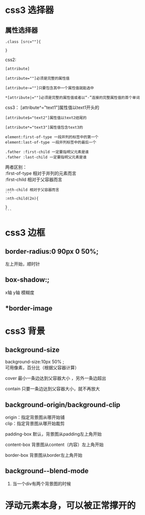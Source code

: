 # css3 选择器
## 属性选择器
```
.class [src=""]{  

}
```  

css2:  

    [attribute]  

    [attribute=""]必须是完整的属性值  

    [attribute~=""]只要包含其中一个属性值就能选中  

    *[attribute|=""]必须是完整的属性值或者以“-”连接的完整属性值的首个单词  

      
css3：
    [attribute^="text1"]属性值以text1开头的  
 
    [attribute$="text2"]属性值以text2结尾的  

    [attribute*="text3"]属性值包含text3的  

    element:first-of-type 一段并列的标签中的第一个  
    element:last-of-type 一段并列标签中的最后一个  

    .father :first-child 一定要指明父元素是谁  
    .father :last-child 一定要指明父元素是谁  

两者区别：  
    :first-of-type 相对于并列的元素而言  
    :first-child 相对于父容器而言  

    :nth-child 相对于父容器而言  
    ```
    :nth-child(2n){  

    }
    ```  

# css3 边框
## border-radius:0 90px 0 50%;
左上开始，顺时针
## box-shadow:;
x轴 y轴 模糊度
## *border-image
# css3 背景
## background-size
background-size:10px 50% ;  
可用像素，百分比（根据父容器计算）  

cover 最小一条边达到父容器大小  ，另外一条边超出

contain 只要一条边达到父容器大小，就不再放大  
## background-origin/background-clip
origin：指定背景图从哪开始铺  
clip：指定背景图从哪开始裁剪  

padding-box 默认，背景图从padding左上角开始  

content-box 背景图从content（内容）左上角开始

border-box 背景图从border左上角开始  

## background--blend-mode

1. 当一个div有两个背景图的时候
  

# 浮动元素本身，可以被正常撑开的